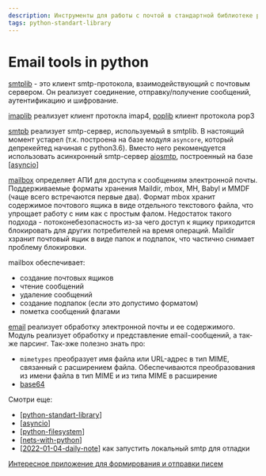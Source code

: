 ```yaml
---
description: Инструменты для работы с почтой в стандартной библиотеке python
tags: python-standart-library
---
```

# Email tools in python

[smtplib](https://docs.python.org/3/library/smtplib.html) - это клиент smtp-протокола, взаимодействующий с почтовым сервером. Он реализует соединение, отправку/получение сообщений, аутентификацию и шифрование.

[imaplib](https://docs.python.org/3/library/imaplib.html) реализует клиент протокла imap4,  [poplib](https://docs.python.org/3/library/poplib.html) клиент протокола pop3

[smtpb](https://docs.python.org/3/library/smtpd.html) реализует smtp-сервер, используемый в smtplib. В настоящий момент устарел (т.к. построена на базе модуля `asyncore`, который депрекейтед начиная с python3.6). Вместо него рекомендуется использовать асинхронный smtp-сервер [aiosmtp](https://aiosmtpd.readthedocs.io/en/latest/), построенный на базе [[asyncio]]

[mailbox](https://docs.python.org/3/library/mailbox.html) определяет АПИ для доступа к сообщениям электронной почты. Поддерживаемые форматы хранения Maildir, mbox, MH, Babyl и MMDF (чаще всего встречаются первые два). Формат mbox хранит содержимое почтового ящика в виде отдельного текстового файла, что упрощает работу с ним как с простым фалом. Недостаток такого подхода - потоконебезопасность из-за чего доступ к ящику приходится блокировать для других потребителей на время операций. Maildir хзранит почтовый ящик в виде папок и подпапок, что частично снимает проблему блокировки.

mailbox обеспечивает:

- создание почтовых ящиков
- чтение сообщений
- удаление сообщений
- создание подпапок (если это допустимо форматом)
- пометка сообщений флагами

[email](https://docs.python.org/3/library/email.html) реализует обработку электронной почты и ее содержимого. Модуль реализует обработку и представление email-сообщений, а так-же парсинг. Так-эже полезно знать про:

- `mimetypes` преобразует имя файла или URL-адрес в тип MIME, связанный с расширением файла. Обеспечиваются преобразования из имени файла в тип MIME и из типа MIME в расширение
- [base64](https://docs.python.org/3/library/base64.html)

Смотри еще:

- [[python-standart-library]]
- [[asyncio]]
- [[python-filesystem]]
- [[nets-with-python]]
- [[2022-01-04-daily-note]] как запустить локальный smtp для отладки

[Интересное приложение для формирования и отправки писем](https://github.com/Miksus/red-mail)

[//begin]: # "Autogenerated link references for markdown compatibility"
[asyncio]: asyncio "Asyncio"
[python-standart-library]: ../lists/python-standart-library "Стандартная библиотека python - список заметок"
[asyncio]: asyncio "Asyncio"
[python-filesystem]: python-filesystem "Работа с файлами"
[nets-with-python]: nets-with-python "Nets and internet with python"
[2022-01-04-daily-note]: ../posts/2022-01-04-daily-note "Proxy в selenium, запуск локального smtp и несколько вопросов про pandas"
[//end]: # "Autogenerated link references"